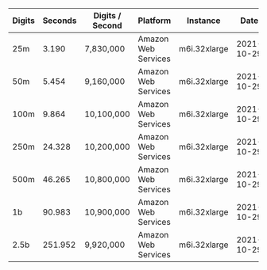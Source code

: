 | Digits | Seconds | Digits / Second | Platform | Instance | Date | Files |
| ------ | ------- | --------------- | -------- | -------- | ---- | ----- |
| 25m | 3.190 | 7,830,000 | Amazon Web Services | m6i.32xlarge | 2021-10-29 | [cfg](../Amazon%20Web%20Services/m6i.32xlarge/Universal%20Parabolic%20Constant%20%5BDefinition%5D/Universal%20Parabolic%20Constant%20-%2020211029-155412.cfg) [out](../Amazon%20Web%20Services/m6i.32xlarge/Universal%20Parabolic%20Constant%20%5BDefinition%5D/Universal%20Parabolic%20Constant%20-%2020211029-155412.out) [txt](../Amazon%20Web%20Services/m6i.32xlarge/Universal%20Parabolic%20Constant%20%5BDefinition%5D/Universal%20Parabolic%20Constant%20-%2020211029-155412.txt) |
| 50m | 5.454 | 9,160,000 | Amazon Web Services | m6i.32xlarge | 2021-10-29 | [cfg](../Amazon%20Web%20Services/m6i.32xlarge/Universal%20Parabolic%20Constant%20%5BDefinition%5D/Universal%20Parabolic%20Constant%20-%2020211029-164329.cfg) [out](../Amazon%20Web%20Services/m6i.32xlarge/Universal%20Parabolic%20Constant%20%5BDefinition%5D/Universal%20Parabolic%20Constant%20-%2020211029-164329.out) [txt](../Amazon%20Web%20Services/m6i.32xlarge/Universal%20Parabolic%20Constant%20%5BDefinition%5D/Universal%20Parabolic%20Constant%20-%2020211029-164329.txt) |
| 100m | 9.864 | 10,100,000 | Amazon Web Services | m6i.32xlarge | 2021-10-29 | [cfg](../Amazon%20Web%20Services/m6i.32xlarge/Universal%20Parabolic%20Constant%20%5BDefinition%5D/Universal%20Parabolic%20Constant%20-%2020211029-164348.cfg) [out](../Amazon%20Web%20Services/m6i.32xlarge/Universal%20Parabolic%20Constant%20%5BDefinition%5D/Universal%20Parabolic%20Constant%20-%2020211029-164348.out) [txt](../Amazon%20Web%20Services/m6i.32xlarge/Universal%20Parabolic%20Constant%20%5BDefinition%5D/Universal%20Parabolic%20Constant%20-%2020211029-164348.txt) |
| 250m | 24.328 | 10,200,000 | Amazon Web Services | m6i.32xlarge | 2021-10-29 | [cfg](../Amazon%20Web%20Services/m6i.32xlarge/Universal%20Parabolic%20Constant%20%5BDefinition%5D/Universal%20Parabolic%20Constant%20-%2020211029-164439.cfg) [out](../Amazon%20Web%20Services/m6i.32xlarge/Universal%20Parabolic%20Constant%20%5BDefinition%5D/Universal%20Parabolic%20Constant%20-%2020211029-164439.out) [txt](../Amazon%20Web%20Services/m6i.32xlarge/Universal%20Parabolic%20Constant%20%5BDefinition%5D/Universal%20Parabolic%20Constant%20-%2020211029-164439.txt) |
| 500m | 46.265 | 10,800,000 | Amazon Web Services | m6i.32xlarge | 2021-10-29 | [cfg](../Amazon%20Web%20Services/m6i.32xlarge/Universal%20Parabolic%20Constant%20%5BDefinition%5D/Universal%20Parabolic%20Constant%20-%2020211029-180551.cfg) [out](../Amazon%20Web%20Services/m6i.32xlarge/Universal%20Parabolic%20Constant%20%5BDefinition%5D/Universal%20Parabolic%20Constant%20-%2020211029-180551.out) [txt](../Amazon%20Web%20Services/m6i.32xlarge/Universal%20Parabolic%20Constant%20%5BDefinition%5D/Universal%20Parabolic%20Constant%20-%2020211029-180551.txt) |
| 1b | 90.983 | 10,900,000 | Amazon Web Services | m6i.32xlarge | 2021-10-29 | [cfg](../Amazon%20Web%20Services/m6i.32xlarge/Universal%20Parabolic%20Constant%20%5BDefinition%5D/Universal%20Parabolic%20Constant%20-%2020211029-180726.cfg) [out](../Amazon%20Web%20Services/m6i.32xlarge/Universal%20Parabolic%20Constant%20%5BDefinition%5D/Universal%20Parabolic%20Constant%20-%2020211029-180726.out) [txt](../Amazon%20Web%20Services/m6i.32xlarge/Universal%20Parabolic%20Constant%20%5BDefinition%5D/Universal%20Parabolic%20Constant%20-%2020211029-180726.txt) |
| 2.5b | 251.952 | 9,920,000 | Amazon Web Services | m6i.32xlarge | 2021-10-29 | [cfg](../Amazon%20Web%20Services/m6i.32xlarge/Universal%20Parabolic%20Constant%20%5BDefinition%5D/Universal%20Parabolic%20Constant%20-%2020211029-215548.cfg) [out](../Amazon%20Web%20Services/m6i.32xlarge/Universal%20Parabolic%20Constant%20%5BDefinition%5D/Universal%20Parabolic%20Constant%20-%2020211029-215548.out) [txt](../Amazon%20Web%20Services/m6i.32xlarge/Universal%20Parabolic%20Constant%20%5BDefinition%5D/Universal%20Parabolic%20Constant%20-%2020211029-215548.txt) |
